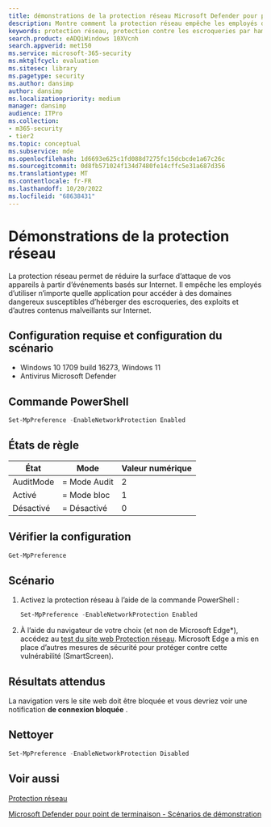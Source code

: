 ```yaml
---
title: démonstrations de la protection réseau Microsoft Defender pour point de terminaison
description: Montre comment la protection réseau empêche les employés d’utiliser n’importe quelle application pour accéder à des domaines dangereux susceptibles d’héberger des escroqueries, des exploits et d’autres contenus malveillants sur Internet.
keywords: protection réseau, protection contre les escroqueries par hameçonnage, protection contre les attaques, protection contre les contenus malveillants, démonstration
search.product: eADQiWindows 10XVcnh
search.appverid: met150
ms.service: microsoft-365-security
ms.mktglfcycl: evaluation
ms.sitesec: library
ms.pagetype: security
ms.author: dansimp
author: dansimp
ms.localizationpriority: medium
manager: dansimp
audience: ITPro
ms.collection:
- m365-security
- tier2
ms.topic: conceptual
ms.subservice: mde
ms.openlocfilehash: 1d6693e625c1fd088d7275fc15dcbcde1a67c26c
ms.sourcegitcommit: 0d8fb571024f134d7480fe14cffc5e31a687d356
ms.translationtype: MT
ms.contentlocale: fr-FR
ms.lasthandoff: 10/20/2022
ms.locfileid: "68638431"
---
```

# <a name="network-protection-demonstrations"></a>Démonstrations de la protection réseau

La protection réseau permet de réduire la surface d’attaque de vos appareils à partir d’événements basés sur Internet. Il empêche les employés d’utiliser n’importe quelle application pour accéder à des domaines dangereux susceptibles d’héberger des escroqueries, des exploits et d’autres contenus malveillants sur Internet.

## <a name="scenario-requirements-and-setup"></a>Configuration requise et configuration du scénario

- Windows 10 1709 build 16273, Windows 11
- Antivirus Microsoft Defender

## <a name="powershell-command"></a>Commande PowerShell

```powershell
Set-MpPreference -EnableNetworkProtection Enabled
```

## <a name="rule-states"></a>États de règle

|État|Mode|Valeur numérique|
|---|---|---|
|AuditMode|= Mode Audit|2|
|Activé|= Mode bloc|1|
|Désactivé|= Désactivé|0|

## <a name="verify-configuration"></a>Vérifier la configuration

```powershell
Get-MpPreference
```

## <a name="scenario"></a>Scénario

1. Activez la protection réseau à l’aide de la commande PowerShell :

   ```powershell
   Set-MpPreference -EnableNetworkProtection Enabled
   ```

2. À l’aide du navigateur de votre choix (et non de Microsoft Edge*), accédez au [test du site web Protection réseau](https://smartscreentestratings2.net/). Microsoft Edge a mis en place d’autres mesures de sécurité pour protéger contre cette vulnérabilité (SmartScreen).

## <a name="expected-results"></a>Résultats attendus

La navigation vers le site web doit être bloquée et vous devriez voir une notification **de connexion bloquée** .

## <a name="clean-up"></a>Nettoyer

```powershell
Set-MpPreference -EnableNetworkProtection Disabled
```

## <a name="see-also"></a>Voir aussi

[Protection réseau](network-protection.md)

[Microsoft Defender pour point de terminaison - Scénarios de démonstration](defender-endpoint-demonstrations.md)
